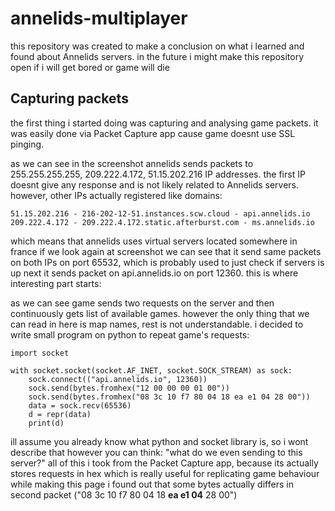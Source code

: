 # annelids-multiplayer
this repository was created to make a conclusion on what i learned and found about Annelids servers.
in the future i might make this repository open if i will get bored or game will die
## Capturing packets
the first thing i started doing was capturing and analysing game packets. it was easily done via Packet Capture app cause game doesnt use SSL pinging.

as we can see in the screenshot annelids sends packets to 255.255.255.255, 209.222.4.172, 51.15.202.216 IP addresses.
the first IP doesnt give any response and is not likely related to Annelids servers. however, other IPs actually registered like domains:
```
51.15.202.216 - 216-202-12-51.instances.scw.cloud - api.annelids.io
209.222.4.172 - 209.222.4.172.static.afterburst.com - ms.annelids.io
```
which means that annelids uses virtual servers located somewhere in france
if we look again at screenshot we can see that it send same packets on both IPs on port 65532, which is probably used to just check if servers is up
next it sends packet on api.annelids.io on port 12360. this is where interesting part starts:

as we can see game sends two requests on the server and then continuously gets list of available games. however the only thing that we can read in here is map names, rest is not understandable.
i decided to write small program on python to repeat game's requests:
```
import socket

with socket.socket(socket.AF_INET, socket.SOCK_STREAM) as sock:
	sock.connect(("api.annelids.io", 12360))
	sock.send(bytes.fromhex("12 00 00 00 01 00"))
	sock.send(bytes.fromhex("08 3c 10 f7 80 04 18 ea e1 04 28 00"))
	data = sock.recv(65536)
	d = repr(data)
	print(d)
```
ill assume you already know what python and socket library is, so i wont describe that
however you can think: "what do we even sending to this server?"
all of this i took from the Packet Capture app, because its actually stores requests in hex which is really useful for replicating game behaviour 
while making this page i found out that some bytes actually differs in second packet ("08 3c 10 f7 80 04 18 **ea e1 04** 28 00")
